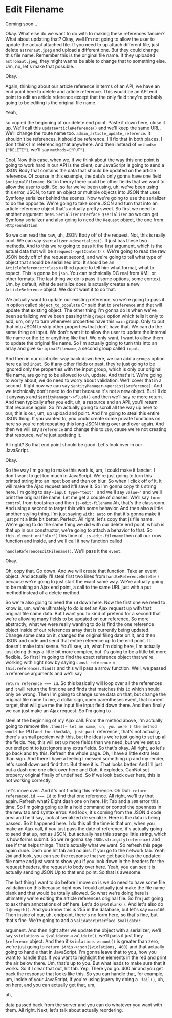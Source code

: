 # Edit Filename

Coming soon...

Okay. What else do we want to do with to making these references fancier? What about
updating that? Okay, well I'm not going to allow the user to update the actual
attached file. If you need to up attach different file, just delete `astronaut.jpeg`
and upload a different one. But they could change this file name. Remember this
is the original file name. If they uploaded `astronaut.jpeg`, they might wanna be
able to change that to something else. Um, no, let's make that possible.

Okay.

Again, thinking about our article reference in terms of an API, we have an end point
here to delete and article reference. This would be an API end point to edit an
article reference except that the only field they're probably going to be editing is
the original file name.

Yeah,

so copied the beginning of our delete end point. Paste it down here, close it up.
We'll call this `updateArticleReference()` and we'll keep the same URL. We'll change
the route name too. `admin_article_update_reference`. It shouldn't be references, it
should be reference. I'll fix that in both places. I don't think I'm referencing that
anywhere. And then instead of `methods={"DELETE"}`, we'll say `methods={"PUT"}`.

Cool. Now this case, when we, if we think about the way this end point is going to
work hard in our API is the client, our JavaScript is going to send a JSON Body that
contains the data that should be updated on the article reference. Of course in this
example, the data's only gonna have one field `$originalFilename`. But in theory there
could be other fields that we want to allow the user to edit. So, so far we've been
using, uh, we've been using this error, JSON, to turn an object or multiple objects
into JSON that uses Symfony serializer behind the scenes. Now we're going to use the
serializer to do the opposite. We're going to take some JSON and turn that into an
article reference object that's actually pretty sweet. So first we need to another
argument here. `SerializerInterface $serializer` so we can get Symfony serializer and
also going to need the `Request` object, the one from `HttpFoundation`.

So we can read the raw, uh, JSON Body off of the request. Not, this is really cool.
We can say `$serializer->deserialize()`. It just has these two methods. And to
this we're going to pass it the first argument, which is the actual data that will be
`$request->getContent()`. We're going to read the raw JSON body off of the request
second, and we're going to tell what type of object that should be serialized into.
It should be an `ArticleReference::class` in third grade to tell him what format,
what to expect. This is gonna be `json`. You can technically DC real from XML or other
formats. The last thing we do is pass it some options, some context. Um, by default,
what de serialize does is actually creates a new `ArticleReference` object. We don't
want it to do that.

We actually want to update our existing reference, so we're going to pass it in
option called `object_to_populate` Or said that to `$reference` and that will update that
existing object. The other thing I'm gonna do is when we've been serializing we've
been passing this `groups` option which tells it only to add, um, only to turn
whenever properties have this `main` group. Only to put that into JSON to skip other
properties that don't have that. We can do the same thing on input. We don't want it
to allow the user to update the internal file name or the `id` or anything like that.
We only want, I want to allow them to update the original file name. So I'm actually
going to turn this into an array and give `$originalFilename`, a second group called
`input`.

And then in our controller way back down here, we can add a `groups` option here
called `input`. So if any other fields or past, they're just going to be ignored only
the properties with the input group, which is only our original file name, are going
to be allowed to uh, update. And that's it. We're going to worry about, we do need to
worry about validation. We'll cover that in a second. Right now we can say 
`$entityManager->persist($reference)`. And we technically don't need to do that because
it's not a new object. But I'll do it anyways and `$entityManager->flush()` and then we'll
say re more return. And then typically after you edit, uh, a resource and an API,
you'll return that resource again. So I'm actually going to scroll all the way up
here to our, this is our, um, up upload and point. And I'm going to steal this entire
JSON thing. If you wanted to, you could create some private functions on here so
you're not repeating this long JSON thing over and over again. And then we will say
`$reference` and change this to `200`, cause we're not creating that resource, we're just
updating it.

All right? So that end point should be good. Let's look over in our JavaScript.

Okay.

So the way I'm going to make this work is, um, I could make it fancier. I don't want
to get too much in JavaScript. We're just going to turn this printed string into an
input box and then on blur. So when I click off of it, it will make the Ajax request
and it'll save it. So I'm gonna copy this string here. I'm going to say 
`<input type="text" ` and we'll say `value="` and we'll print the original file name. Let me get a
couple of classes. We'll say `form-control` from bootstrap and then `js-edit-filename`
Ah, that's the classroom. And using a second to target this with some
behavior. And then also a little another styling thing. I'm just saying `with: auto` on
that it's gonna make it just print a little bit better. Perfect. All right, let's
copy that js file name. We're going to do the same thing we did with our delete end
point, which is that up in our constructor, we're going to attach a behavior to that.
So `this.element.on('blur')` this time of `.js-edit-filename` then call our rrow function
and inside, and we'll call it new function called 

`handleReferenceEditFilename()`. We'll pass it the `event`.

Okay.

Oh, copy that. Go down. And we will create that function. Take an event object. And
actually I'll steal first two lines from `handleReferenceDelete()` because we're going
to just start the exact same way. We're actually going to be making an Ajax end
point, a call to the same URL just with a put method instead of a delete method.

So we're also going to need the `id` down here. Now the first one we need to know is,
um, we're ultimately to do is set an Ajax request up with that original file name
data. But I want you to kind of pretend for a second that we're allowing many fields
to be updated on our reference. So more abstractly, what we were really wanting to do
is find the one reference object inside of our references array that is currently
being updated. Change some data on it, changed the original filing date on it, and
then JSON and code and send that entire reference up to the end point. It doesn't
make total sense. You'll see, uh, what I'm doing here, I'm actually just doing things
a little bit more complex, but it's going to be a little bit more flexible. So first
I'm going to find the exact reference object that we're working with right now by
saying `const reference = this.references.find()` and this will pass
a arrow function. Well, we passed a reference arguments and we'll say 

`return reference === id`. So this basically will loop over all the references and it will return the
first one and finds that matches this `id` which should only be wrong. Then I'm
going to change some data on that, but change the original file name to me, a dollar
sign, open parentheses event, that current target, that will give me the input file
input field down there. And then finally we can just make an Ajax request. So I'm
going to

steel at the beginning of my Ajax call. From the method above, I'm actually going to
remove the `.then()~ let me same, uh, you were l the method would be `PUT` and for the
`data`, just past `reference`, that's not actually, there's a small problem with this,
but the idea is we're just going to set up all the fields. Yes, this will set up more
fields than we need, but we've set up our end point to just ignore any extra fields.
So that's okay. All right, so let's go back and try this. Refresh the whole page. Oh,
I have a little extra less than sign. And there I have a feeling I messed something
up and my render, let's scroll down and find that. But there it is. That looks
better. And I'll just put a dash one one click over here and Ooh, it explodes. CanNot
set property original finally of undefined. So if we look back over here, this is not
working correctly.

Let's move over. And it's not finding this reference. Oh Duh. 
`return referenced.id === Id` to find that one reference. All right, we'll try that again. Refresh what? Eight
dash one on here. Hit Tab and a `500` error this time. So I'm going going up in a hold
command or control the openness in the new tab and syntax error. And look, it's
coming from the JSON d code area and he'd say, look at serialized de serialize. Here
is the data is being passed. So it happened here. I do this all the time is that um,
when you make an Ajax call, if you just pass the date of reference, it's actually
going to send that up, not as JSON, but actually has this strange little string,
which is how forms submit. So we're gonna say `JSON.stringify(reference)` and
see if that helps things. That's actually what we want. So refresh this page again
dude. Dash one hit tab and no airs. If you go to the network tab. Yeah `200` and look,
you can see the response that we get back has the updated file name and just want to
show you if you look down in the headers for the request headers, the request to body
over here. Yeah, you can see it is actually sending JSON Up to that end point. So
that is awesome.

The last thing I want to do before I move on is we do need to have some file
validation on this because right now I could actually just make the file name blank
and that would be totally allowed. So what we're doing here is ultimately we're
editing the article references original file. So I'm just going to ask them
annotations of off here. Let's do `@NotBlank()`. And let's also do it `@Length()`. And you
know this is 255 in the database, but let's say `max=100`. Then inside of
our, uh, endpoint, there's no form here, so that's fine, but that's fine. We're going
to add a `ValidatorInterface $validator`

argument. And then right after we update the object with a serializer, we'll say
`$violations = $validator->validate()`, we'll pass it just they `$reference` object. And then
if `$violations->count()` is greater than zero, we're just going to 
`return $this->json($violations, 400)` and that actually going to handle that in JavaScript. I'm gonna
leave that to you, how you want to handle that. If you want to highlight the elements
in the red and print the air below there. Um, that's up to you. But what leads to
make sure that it works. So if I clear that out, hit tab. Yep. There you go. 400 air
and you get back the response that looks like this. So you can handle that, for
example, um, inside of your JavaScript, if you're using jquery by doing a `.fail()`, uh,
on here, and you can actually get that, um,

uh,

data passed back from the server and you can do whatever you want with them. All
right. Next, let's talk about actually reordering.